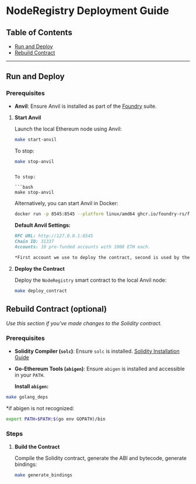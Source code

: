 # NodeRegistry Deployment Guide

## Table of Contents

- [Run and Deploy](#run-and-deploy)
- [Rebuild Contract](#rebuild-contract)

---

## Run and Deploy

### Prerequisites

- **Anvil**: Ensure Anvil is installed as part of the [Foundry](https://book.getfoundry.sh/) suite.


1. **Start Anvil**

   Launch the local Ethereum node using Anvil:

   ```bash
   make start-anvil
   ```

   To stop:

   ```bash
   make stop-anvil
   ```
      ```

   To stop:

   ```bash
   make stop-anvil
   ```

   Alternatively, you can start Anvil in Docker:

   ```bash
   docker run -p 8545:8545 --platform linux/amd64 ghcr.io/foundry-rs/foundry:latest "anvil --host 0.0.0.0"
   ```

   **Default Anvil Settings:**

   ```markdown
   RPC URL: http://127.0.0.1:8545
   Chain ID: 31337
   Accounts: 10 pre-funded accounts with 1000 ETH each. 
   
   *First account we use to deploy the contract, second is used by the Relayer node, others can be used by the Resolver nodes
   ```


2. **Deploy the Contract**

   Deploy the `NodeRegistry` smart contract to the local Anvil node:

   ```bash
   make deploy_contract
   ```

## Rebuild Contract (optional)

*Use this section if you've made changes to the Solidity contract.*

### Prerequisites

- **Solidity Compiler (`solc`)**: Ensure `solc` is installed. [Solidity Installation Guide](https://docs.soliditylang.org/en/v0.8.17/installing-solidity.html)
- **Go-Ethereum Tools (`abigen`)**: Ensure `abigen` is installed and accessible in your `PATH`.

  **Install `abigen`:**

 ```bash
 make golang_deps
 ```

 *if abigen is not recognized: 
 ```bash
 export PATH=$PATH:$(go env GOPATH)/bin
 ``` 

### Steps

1. **Build the Contract**

   Compile the Solidity contract, generate the ABI and bytecode, generate bindings:

   ```bash
   make generate_bindings
   ```
